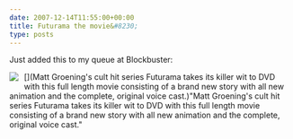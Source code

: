 ```yaml
---
date: 2007-12-14T11:55:00+00:00
title: Futurama the movie&#8230;
type: posts
---
```

Just added this to my queue at Blockbuster:

[<img style="margin: 0px 10px 5px 0px" src="http://images.blockbuster.com/is/amg/dvd/cov150/dru500/u504/u50408a5qzl.jpg?wid=130&&hei=182&cvt=jpeg" align="left" />](Matt Groening&#039;s cult hit series Futurama takes its killer wit to DVD with this full length movie consisting of a brand new story with all new animation and the complete, original voice cast.)"Matt Groening's cult hit series Futurama takes its killer wit to DVD with this full length movie consisting of a brand new story with all new animation and the complete, original voice cast."
